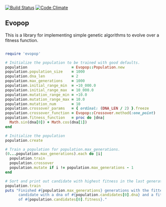 [![Build Status](https://travis-ci.org/elvinlucero/evopop.svg?branch=master)](https://travis-ci.org/elvinlucero/evopop)
[![Code Climate](https://codeclimate.com/github/elvinlucero/evopop/badges/gpa.svg)](https://codeclimate.com/github/elvinlucero/evopop)

Evopop
------------------------

This is a library for implementing simple genetic algorithms to evolve
over a fitness function.


``` ruby

require 'evopop'

# Initialize the population to be trained with good defaults.
population                    = Evopop::Population.new
population.population_size    = 1000
population.dna_len            = 2
population.max_generations    = 1000
population.initial_range_min  = -10_000.0
population.initial_range_max  = 10_000.0
population.mutation_range_min = -10.0
population.mutation_range_max = 10.0
population.mutation_num       = 10
population.crossover_params   = { ordinal: (DNA_LEN / 2) }.freeze
population.crossover_function = Evopop::Crossover.method(:one_point)
population.fitness_function   = proc do |dna|
  Math.sin(dna[0]) + Math.cos(dna[1])
end

# Initialize the population
population.create

# Train a population for population.max_generations.
(0...population.max_generations).each do |i|
  population.train
  population.crossover
  population.mutate if i != population.max_generations - 1
end

# Sort and print out candidate with highest fitness in the last generation.
population.train
puts "Finished #{population.max_generations} generations with the fittest
      candidate with a dna of #{population.candidates[0].dna} and a fitness
      of #{population.candidates[0].fitness}."


```
